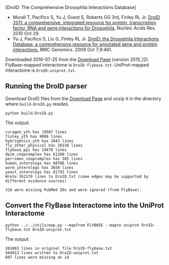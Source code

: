[DroID: The Comprehensive Drosophila Interactions Database]
* Murali T, Pacifico S, Yu J, Guest S, Roberts GG 3rd, Finley RL Jr. [DroID 2011: a comprehensive, integrated resource for protein, transcription factor, RNA and gene interactions for Drosophila.](http://nar.oxfordjournals.org/content/early/2010/10/28/nar.gkq1092.long) Nucleic Acids Res. 2010 Oct 29.
* Yu J, Pacifico S, Liu G, Finley RL Jr. [DroID: the Drosophila Interactions Database, a comprehensive resource for annotated gene and protein interactions.](http://www.biomedcentral.com/1471-2164/9/461) BMC Genomics. 2008 Oct 7;9:461.

Downloaded 2016-07-25 from the [Download Page](http://www.droidb.org/Downloads.jsp) (version 2015_12). FlyBase-mapped interactome is `DroID-flybase.txt`.  UniProt-mapped interactome is `DroID-uniprot.txt`.

## Running the DroID parser

Download DroID files from the [Download Page](http://www.droidb.org/Downloads.jsp) and unzip it in the directory where `build-DroID.py` resides.

```
python build-DroID.py 
```

The output:
```
curagen_yth has 19507 lines
finley_yth has 9008 lines
hybrigenics_yth has 1843 lines
fly_other_physical has 18238 lines
flybase_ppi has 19478 lines
dpim_coapcomplex has 61260 lines
perrimon_coapcomplex has 385 lines
human_interologs has 68786 lines
worm_interologs has 3650 lines
yeast_interologs has 81791 lines
Wrote 262179 lines to DroID.txt (some edges may be supported by different evidence sources)

316 were missing PubMed IDs and were ignored (from FlyBase).
```

## Convert the FlyBase Interactome into the UniProt Interactome

```
python ../../utils/map.py --mapfrom FLYBASE --mapto uniprot DroID-flybase.txt DroID-uniprot.txt 
```
The output:
```
261863 lines in original file DroID-flybase.txt
564013 lines written to DroID-uniprot.txt
607 lines were missing an id
```
